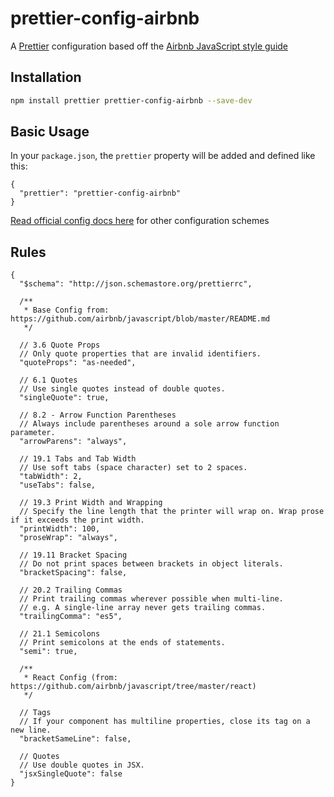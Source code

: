 # prettier-config-airbnb

A [Prettier](https://prettier.io/) configuration based off the [Airbnb JavaScript style guide](https://github.com/airbnb/javascript)

## Installation

```sh
npm install prettier prettier-config-airbnb --save-dev
```

## Basic Usage

In your `package.json`, the `prettier` property will be added and defined like this:

```jsonc
{
  "prettier": "prettier-config-airbnb"
}
```

[Read official config docs here](https://prettier.io/docs/en/configuration.html#sharing-configurations) for other configuration schemes

## Rules

```jsonc
{
  "$schema": "http://json.schemastore.org/prettierrc",
  
  /**
   * Base Config from: https://github.com/airbnb/javascript/blob/master/README.md
   */

  // 3.6 Quote Props
  // Only quote properties that are invalid identifiers.
  "quoteProps": "as-needed",
  
  // 6.1 Quotes
  // Use single quotes instead of double quotes.
  "singleQuote": true,
  
  // 8.2 - Arrow Function Parentheses
  // Always include parentheses around a sole arrow function parameter.
  "arrowParens": "always",
  
  // 19.1 Tabs and Tab Width
  // Use soft tabs (space character) set to 2 spaces.
  "tabWidth": 2,
  "useTabs": false,
  
  // 19.3 Print Width and Wrapping
  // Specify the line length that the printer will wrap on. Wrap prose if it exceeds the print width.
  "printWidth": 100,
  "proseWrap": "always",
  
  // 19.11 Bracket Spacing
  // Do not print spaces between brackets in object literals.
  "bracketSpacing": false,
  
  // 20.2 Trailing Commas
  // Print trailing commas wherever possible when multi-line.
  // e.g. A single-line array never gets trailing commas.
  "trailingComma": "es5",
  
  // 21.1 Semicolons
  // Print semicolons at the ends of statements.
  "semi": true,
  
  /**
   * React Config (from: https://github.com/airbnb/javascript/tree/master/react)
   */

  // Tags
  // If your component has multiline properties, close its tag on a new line.
  "bracketSameLine": false,
  
  // Quotes
  // Use double quotes in JSX.
  "jsxSingleQuote": false
}
```
